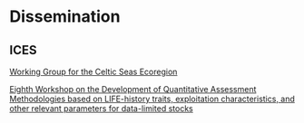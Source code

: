 # Dissemination  

## ICES

[Working Group for the Celtic Seas Ecoregion](http://ices.dk/news-and-events/meeting-calendar/Lists/ICES%20Meetings/DispForm.aspx?ID=59940&Source=http%3A%2F%2Fices%2Edk%2Fnews%2Dand%2Devents%2Fmeeting%2Dcalendar%2FPages%2Fdefault%2Easpx%3FCalendarDate%3D12%2F02%2F2018%26CalendarView%3DYearView%26wpGuid%3Dg%5F85713e48%5F2d2a%5F4441%5F8eca%5F4ae1b846e85b&ContentTypeId=0x010058A2CCDC9469E34FB34E9A37B53B9A48&RootFolder=%2A)

[Eighth Workshop on the Development of Quantitative Assessment Methodologies based on LIFE-history traits, exploitation characteristics, and other relevant parameters for data-limited stocks](http://www.ices.dk/news-and-events/meeting-calendar/Lists/ICES%20Meetings/DispForm.aspx?ID=60262&Source=http%3A%2F%2Fwww%2Eices%2Edk%2Fnews%2Dand%2Devents%2Fmeeting%2Dcalendar%2FPages%2Fdefault%2Easpx%3FCalendarDate%3D12%2F10%2F2018%26CalendarView%3DMonthView%26wpGuid%3Dg%5F85713e48%5F2d2a%5F4441%5F8eca%5F4ae1b846e85b&ContentTypeId=0x010058A2CCDC9469E34FB34E9A37B53B9A48&RootFolder=%2A)


